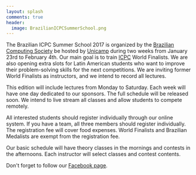 ```yaml
---
layout: splash
comments: true
header:
  image: BrazilianICPCSummerSchool.png
---
```


The Brazilian ICPC Summer School 2017 is organized by the [Brazilian Computing Society](http://www.sbc.org.br) be hosted by [Unicamp](http://www.unicamp.br) during two weeks from January 23rd to February 4th. Our main goal is to train [ICPC](http://acm.baylor.edu) World Finalists. We are also opening extra slots for Latin American students who want to improve their problem-solving skills for the next competitions. We are inviting former World Finalists as instructors, and we intend to record all lectures.

This edition will include lectures from Monday to Saturday. Each week will have one day dedicated to our sponsors. The full schedule will be released soon. We intend to live stream all classes and allow students to compete remotely.

All interested students should register individually through our online system. If you have a team, all three members should register individually. The registration fee will cover food expenses. World Finalists and Brazilian Medalists are exempt from the registration fee.

Our basic schedule will have theory classes in the mornings and contests in the afternoons. Each instructor will select classes and contest contents.

Don't forget to follow our [Facebook page](http://www.facebook.com/maratona).
